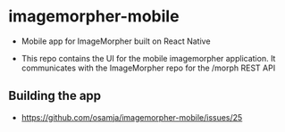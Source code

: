 # imagemorpher-mobile
* Mobile app for ImageMorpher built on React Native

* This repo contains the UI for the mobile imagemorpher application.  It communicates with the ImageMorpher repo for the /morph REST API



## Building the app
* https://github.com/osamja/imagemorpher-mobile/issues/25

